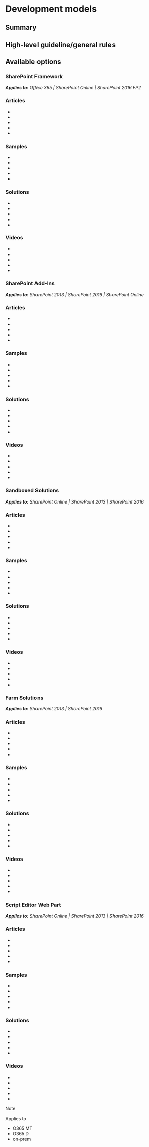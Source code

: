 # Development models

## Summary

## High-level guideline/general rules

## Available options

### SharePoint Framework

_**Applies to:** Office 365 | SharePoint Online | SharePoint 2016 FP2_

### Articles
* []()
* []()
* []()
* []()
* []()

### Samples
* []()
* []()
* []()
* []()
* []()

### Solutions
* []()
* []()
* []()
* []()
* []()

### Videos
* []()
* []()
* []()
* []()
* []()

### SharePoint Add-Ins

_**Applies to:** SharePoint 2013 | SharePoint 2016 | SharePoint Online_

### Articles
* []()
* []()
* []()
* []()
* []()

### Samples
* []()
* []()
* []()
* []()
* []()

### Solutions
* []()
* []()
* []()
* []()
* []()

### Videos
* []()
* []()
* []()
* []()
* []()

### Sandboxed Solutions

_**Applies to:** SharePoint Online | SharePoint 2013 | SharePoint 2016_

### Articles
* []()
* []()
* []()
* []()
* []()

### Samples
* []()
* []()
* []()
* []()
* []()

### Solutions
* []()
* []()
* []()
* []()
* []()

### Videos
* []()
* []()
* []()
* []()
* []()

### Farm Solutions

_**Applies to:** SharePoint 2013 | SharePoint 2016_

### Articles
* []()
* []()
* []()
* []()
* []()

### Samples
* []()
* []()
* []()
* []()
* []()

### Solutions
* []()
* []()
* []()
* []()
* []()

### Videos
* []()
* []()
* []()
* []()
* []()

### Script Editor Web Part

_**Applies to:** SharePoint Online | SharePoint 2013 | SharePoint 2016_

### Articles
* []()
* []()
* []()
* []()
* []()

### Samples
* []()
* []()
* []()
* []()
* []()

### Solutions
* []()
* []()
* []()
* []()
* []()

### Videos
* []()
* []()
* []()
* []()
* []()

> [!NOTE]
> Applies to
>
> - O365 MT
> - O365 D
> - on-prem
